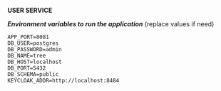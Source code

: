 **USER SERVICE**

***Environment variables to run the application*** (replace values if need)
```env
APP_PORT=8081
DB_USER=postgres
DB_PASSWORD=admin
DB_NAME=tree
DB_HOST=localhost
DB_PORT=5432
DB_SCHEMA=public
KEYCLOAK_ADDR=http://localhost:8484
```
